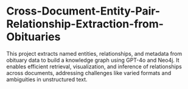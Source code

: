 # Cross-Document-Entity-Pair-Relationship-Extraction-from-Obituaries
This project extracts named entities, relationships, and metadata from obituary data to build a knowledge graph using GPT-4o and Neo4j. It enables efficient retrieval, visualization, and inference of relationships across documents, addressing challenges like varied formats and ambiguities in unstructured text.
